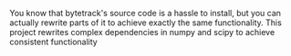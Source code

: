 You know that bytetrack's source code is a hassle to install, but you can actually rewrite parts of it to achieve exactly the same functionality. This project rewrites complex dependencies in numpy and scipy to achieve consistent functionality
